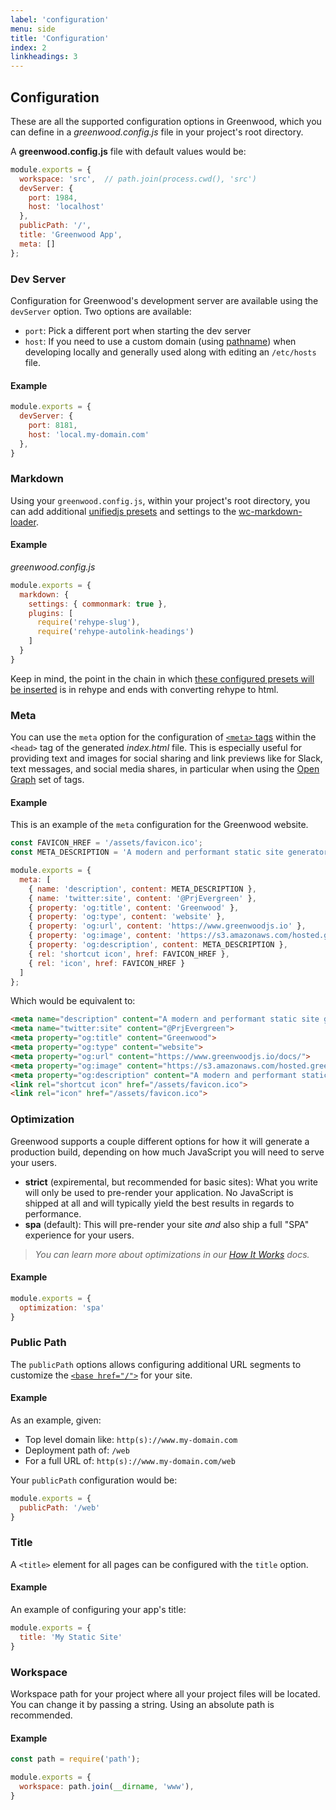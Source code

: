 ```yaml
---
label: 'configuration'
menu: side
title: 'Configuration'
index: 2
linkheadings: 3
---
```


## Configuration
These are all the supported configuration options in Greenwood, which you can define in a _greenwood.config.js_ file in your project's root directory.

A **greenwood.config.js** file with default values would be:
```js
module.exports = {
  workspace: 'src',  // path.join(process.cwd(), 'src')
  devServer: {
    port: 1984,
    host: 'localhost'
  },
  publicPath: '/',
  title: 'Greenwood App',
  meta: []
};
```

### Dev Server
Configuration for Greenwood's development server are available using the `devServer` option.  Two options are available:
- `port`: Pick a different port when starting the dev server
- `host`: If you need to use a custom domain (using [pathname](https://nodejs.org/api/url.html#url_url_pathname)) when developing locally and generally used along with editing an `/etc/hosts` file.

#### Example
```js
module.exports = {
  devServer: {
    port: 8181,
    host: 'local.my-domain.com'
  },
}
```

### Markdown
Using your `greenwood.config.js`, within your project's root directory, you can add additional [unifiedjs presets](https://github.com/unifiedjs/unified#preset) and settings to the [wc-markdown-loader](https://github.com/hutchgrant/wc-markdown-loader/blob/master/src/parser.js#L30).

#### Example

*greenwood.config.js*
```js
module.exports = {
  markdown: {
    settings: { commonmark: true },
    plugins: [
      require('rehype-slug'),
      require('rehype-autolink-headings')
    ]
  }
}
```

Keep in mind, the point in the chain in which [these configured presets will be inserted](https://github.com/hutchgrant/wc-markdown-loader/blob/master/src/parser.js#L30) is in rehype and ends with converting rehype to html.


### Meta
You can use the `meta` option for the configuration of [`<meta>` tags](https://developer.mozilla.org/en-US/docs/Learn/HTML/Introduction_to_HTML/The_head_metadata_in_HTML) within the `<head>` tag of the generated _index.html_ file.  This is especially useful for providing text and images for social sharing and link previews like for Slack, text messages, and social media shares, in particular when using the [Open Graph](https://ogp.me/) set of tags.

#### Example
This is an example of the `meta` configuration for the Greenwood website.

```js
const FAVICON_HREF = '/assets/favicon.ico';
const META_DESCRIPTION = 'A modern and performant static site generator supporting Web Component based development';

module.exports = {
  meta: [
    { name: 'description', content: META_DESCRIPTION },
    { name: 'twitter:site', content: '@PrjEvergreen' },
    { property: 'og:title', content: 'Greenwood' },
    { property: 'og:type', content: 'website' },
    { property: 'og:url', content: 'https://www.greenwoodjs.io' },
    { property: 'og:image', content: 'https://s3.amazonaws.com/hosted.greenwoodjs.io/greenwood-logo.png' },
    { property: 'og:description', content: META_DESCRIPTION },
    { rel: 'shortcut icon', href: FAVICON_HREF },
    { rel: 'icon', href: FAVICON_HREF }
  ]
};
```

Which would be equivalent to:

```html
<meta name="description" content="A modern and performant static site generator supporting Web Component based development">
<meta name="twitter:site" content="@PrjEvergreen">
<meta property="og:title" content="Greenwood">
<meta property="og:type" content="website">
<meta property="og:url" content="https://www.greenwoodjs.io/docs/">
<meta property="og:image" content="https://s3.amazonaws.com/hosted.greenwoodjs.io/greenwood-logo.png">
<meta property="og:description" content="A modern and performant static site generator supporting Web Component based development">
<link rel="shortcut icon" href="/assets/favicon.ico">
<link rel="icon" href="/assets/favicon.ico">
```

### Optimization
Greenwood supports a couple different options for how it will generate a production build, depending on how much JavaScript you will need to serve your users.
- **strict** (expiremental, but recommended for basic sites): What you write will only be used to pre-render your application. No JavaScript is shipped at all and will typically yield the best results in regards to performance.
- **spa** (default): This will pre-render your site _and_ also ship a full "SPA" experience for your users.

> _You can learn more about optimizations in our [How It Works](/about/how-it-works) docs._

#### Example
```js
module.exports = {
  optimization: 'spa'
}
```

### Public Path
The `publicPath` options allows configuring additional URL segments to customize the [`<base href="/">`](https://developer.mozilla.org/en-US/docs/Web/HTML/Element/base) for your site.

#### Example
As an example, given:
- Top level domain like: `http(s)://www.my-domain.com`
- Deployment path of: `/web`
- For a full URL of: `http(s)://www.my-domain.com/web`

Your `publicPath` configuration would be:
```js
module.exports = {
  publicPath: '/web'
}
```

### Title
A `<title>` element for all pages can be configured with the `title` option.

#### Example
An example of configuring your app's title:
```js
module.exports = {
  title: 'My Static Site'
}
```

### Workspace
Workspace path for your project where all your project files will be located.  You can change it by passing a string.  Using an absolute path is recommended.

#### Example
```js
const path = require('path');

module.exports = {
  workspace: path.join(__dirname, 'www'),
}
```